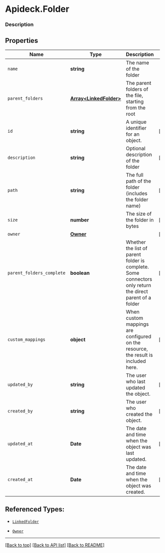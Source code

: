 # Apideck.Folder

### Description

## Properties
Name | Type | Description | Notes
------------ | ------------- | ------------- | -------------
`name` | **string** | The name of the folder | 
`parent_folders` | [**Array&lt;LinkedFolder&gt;**](LinkedFolder.md) | The parent folders of the file, starting from the root | 
`id` | **string** | A unique identifier for an object. | [optional] 
`description` | **string** | Optional description of the folder | [optional] 
`path` | **string** | The full path of the folder (includes the folder name) | [optional] 
`size` | **number** | The size of the folder in bytes | [optional] 
`owner` | [**Owner**](Owner.md) |  | [optional] 
`parent_folders_complete` | **boolean** | Whether the list of parent folder is complete. Some connectors only return the direct parent of a folder | [optional] 
`custom_mappings` | **object** | When custom mappings are configured on the resource, the result is included here. | [optional] 
`updated_by` | **string** | The user who last updated the object. | [optional] 
`created_by` | **string** | The user who created the object. | [optional] 
`updated_at` | **Date** | The date and time when the object was last updated. | [optional] 
`created_at` | **Date** | The date and time when the object was created. | [optional] 





## Referenced Types:

* [`LinkedFolder`](LinkedFolder.md)




* [`Owner`](Owner.md)







---

[[Back to top]](#) [[Back to API list]](../../../../README.md#documentation-for-api-endpoints) [[Back to README]](../../../../README.md)


